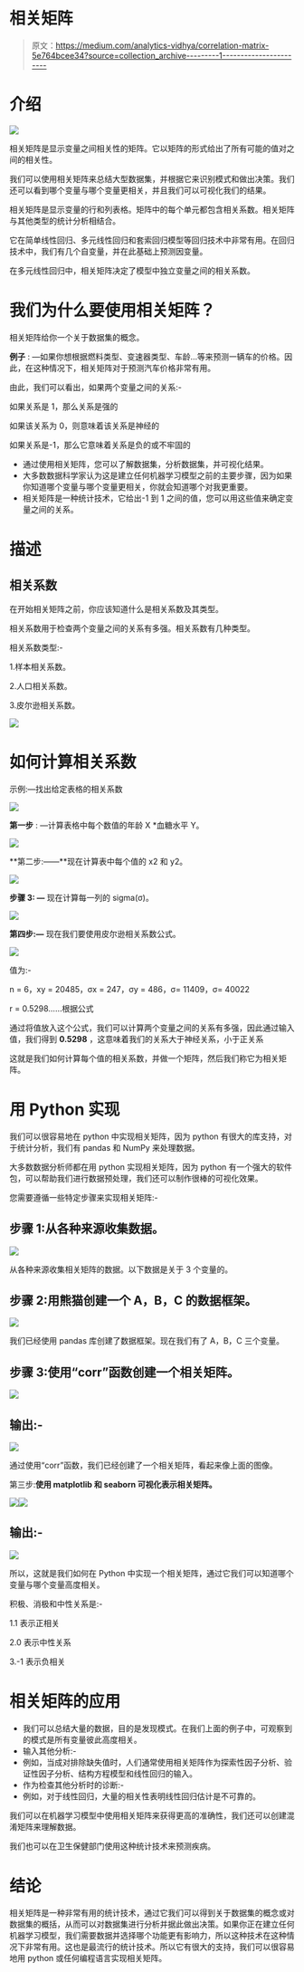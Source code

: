 # 相关矩阵

> 原文：<https://medium.com/analytics-vidhya/correlation-matrix-5e764bcee34?source=collection_archive---------1----------------------->

# 介绍

![](img/f5c4377fe0f2f005121b839213d796fb.png)

相关矩阵是显示变量之间相关性的矩阵。它以矩阵的形式给出了所有可能的值对之间的相关性。

我们可以使用相关矩阵来总结大型数据集，并根据它来识别模式和做出决策。我们还可以看到哪个变量与哪个变量更相关，并且我们可以可视化我们的结果。

相关矩阵是显示变量的行和列表格。矩阵中的每个单元都包含相关系数。相关矩阵与其他类型的统计分析相结合。

它在简单线性回归、多元线性回归和套索回归模型等回归技术中非常有用。在回归技术中，我们有几个自变量，并在此基础上预测因变量。

在多元线性回归中，相关矩阵决定了模型中独立变量之间的相关系数。

# 我们为什么要使用相关矩阵？

相关矩阵给你一个关于数据集的概念。

**例子** : —如果你想根据燃料类型、变速器类型、车龄…等来预测一辆车的价格。因此，在这种情况下，相关矩阵对于预测汽车价格非常有用。

由此，我们可以看出，如果两个变量之间的关系:-

如果关系是 1，那么关系是强的

如果该关系为 0，则意味着该关系是神经的

如果关系是-1，那么它意味着关系是负的或不牢固的

*   通过使用相关矩阵，您可以了解数据集，分析数据集，并可视化结果。
*   大多数数据科学家认为这是建立任何机器学习模型之前的主要步骤，因为如果你知道哪个变量与哪个变量更相关，你就会知道哪个对我更重要。
*   相关矩阵是一种统计技术，它给出-1 到 1 之间的值，您可以用这些值来确定变量之间的关系。

# 描述

## 相关系数

在开始相关矩阵之前，你应该知道什么是相关系数及其类型。

相关系数用于检查两个变量之间的关系有多强。相关系数有几种类型。

相关系数类型:-

1.样本相关系数。

2.人口相关系数。

3.皮尔逊相关系数。

![](img/aa01f171a80924b942dddafcd3d30ed8.png)

# 如何计算相关系数

示例:—找出给定表格的相关系数

![](img/124aee7881a8f80536ec0cd7ec412ee9.png)

**第一步** : —计算表格中每个数值的年龄 X *血糖水平 Y。

![](img/b9c3bbe2dd64fa61c16bf2bdb46b0887.png)

**第二步:——**现在计算表中每个值的 x2 和 y2。

![](img/80c6715553e718ec89eed2ab3f8e22a5.png)

**步骤 3: —** 现在计算每一列的 sigma(σ)。

![](img/03bf4c66c68018bd19314de73c369fb2.png)

**第四步:—** 现在我们要使用皮尔逊相关系数公式。

![](img/ac5ca83bd2cb70f91617e5c0bf40f1ee.png)

值为:-

n = 6，xy = 20485，σx = 247，σy = 486，σ= 11409，σ= 40022

r = 0.5298……根据公式

通过将值放入这个公式，我们可以计算两个变量之间的关系有多强，因此通过输入值，我们得到 **0.5298** ，这意味着我们的关系大于神经关系，小于正关系

这就是我们如何计算每个值的相关系数，并做一个矩阵，然后我们称它为相关矩阵。

# 用 Python 实现

我们可以很容易地在 python 中实现相关矩阵，因为 python 有很大的库支持，对于统计分析，我们有 pandas 和 NumPy 来处理数据。

大多数数据分析师都在用 python 实现相关矩阵，因为 python 有一个强大的软件包，可以帮助我们进行数据预处理，我们还可以制作很棒的可视化效果。

您需要遵循一些特定步骤来实现相关矩阵:-

## 步骤 1:从各种来源收集数据。

![](img/40aa2b6af784883fee4373510a9caf35.png)

从各种来源收集相关矩阵的数据。以下数据是关于 3 个变量的。

## 步骤 2:用熊猫创建一个 A，B，C 的数据框架。

![](img/0e31bb6a3a49c23f89bb87292251e7d4.png)

我们已经使用 pandas 库创建了数据框架。现在我们有了 A，B，C 三个变量。

## 步骤 3:使用“corr”函数创建一个相关矩阵。

![](img/70e1a1570a71c6306878f543422acd3a.png)

## 输出:-

![](img/96da6a69fefd2e17847de61537016848.png)

通过使用“corr”函数，我们已经创建了一个相关矩阵，看起来像上面的图像。

第三步:**使用 matplotlib 和 seaborn 可视化表示相关矩阵。**

![](img/a5fa11ba2dbb740267894a41447b4ad3.png)![](img/4668cfefcd2e46d1fc541deda516c715.png)

## 输出:-

![](img/d54adf1d13054baba3f89b1d7d8fff14.png)

所以，这就是我们如何在 Python 中实现一个相关矩阵，通过它我们可以知道哪个变量与哪个变量高度相关。

积极、消极和中性关系是:-

1.1 表示正相关

2.0 表示中性关系

3.-1 表示负相关

# 相关矩阵的应用

*   我们可以总结大量的数据，目的是发现模式。在我们上面的例子中，可观察到的模式是所有变量彼此高度相关。
*   输入其他分析:-
*   例如，当成对排除缺失值时，人们通常使用相关矩阵作为探索性因子分析、验证性因子分析、结构方程模型和线性回归的输入。
*   作为检查其他分析时的诊断:-
*   例如，对于线性回归，大量的相关性表明线性回归估计是不可靠的。

我们可以在机器学习模型中使用相关矩阵来获得更高的准确性，我们还可以创建混淆矩阵来理解数据。

我们也可以在卫生保健部门使用这种统计技术来预测疾病。

# 结论

相关矩阵是一种非常有用的统计技术，通过它我们可以得到关于数据集的概念或对数据集的概括，从而可以对数据集进行分析并据此做出决策。如果你正在建立任何机器学习模型，我们需要数据并选择哪个功能更有影响力，所以这种技术在这种情况下非常有用。这也是最流行的统计技术。所以它有很大的支持，我们可以很容易地用 python 或任何编程语言实现相关矩阵。